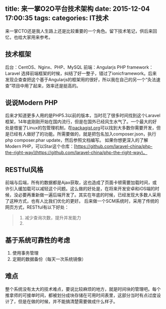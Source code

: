 title: 来一掌O2O平台技术架构
date: 2015-12-04 17:00:35
tags:
categories: IT技术
---

来一掌CTO还是我人生路上还是比较重要的一个角色。留下技术笔记，供后来回忆，也给大家用来参考。

## 技术框架

后台：CentOS、Nginx、PHP、MySQL
前端：Angularjs
PHP framework：Laravel
选择前端框架的时候，纠结了好一整子，错过了ionicframework。后来发现企查查把这个基于Angularjs的框架用的很好，所以我在自己的另一个“灸法速查”项目中用了起来，效率还是挺高的。

## 说说Modern PHP
后来才知道更多人用的是PHP5.3以前的版本，当时花了很多时间找到这个Laravel框架，14年底刚刚开始在国内流行，但是在国外已经风生水气了。一个最大的好处是借鉴了Linux的包管理机制，在[packagist.org](http://packagist.org)可以找到大多数你需要开发，但是已经有人做好了的功能。所需要做的，就是把包名加入composer.json，执行php composer.phar update，然后参照文档编写。
如果你想更深入的了解Modern PHP，可以Star这个仓库：[https://github.com/laravel-china/php-the-right-way](https://github.com/laravel-china/php-the-right-way)。

## RESTful风格
前端与后端，所有的数据都是Ajax获取，这也造成了页面卡顿需要加载时间，或许引入缓加载可以减轻这个问题。这么做的好处是，在将来开发安卓和iOS端的时候，没必要再重新做一遍后端开发了。其实在年底的时候，已经发现大多数人采用了这种方式，也有人比我们优化的更好。
后来做一个SCM系统时，采用了传统的网页方式，RESTful有以下好处：
> 1. 减少查询次数，提升并发能力
> 2. 

## 基于系统可靠性的考虑
1. 使用事务管理
2. 定期的数据备份（每天一次系统镜像）

## 难点
整个系统没有太大的技术难点，要说比较麻烦的地方，就是时间块的管理吧。每个推拿师的可接单时间，都被划分成块存储在可用时间表里，这部分当时有点过度设计了，但是在做的时候，并不能搞清楚需要做成什么样子。